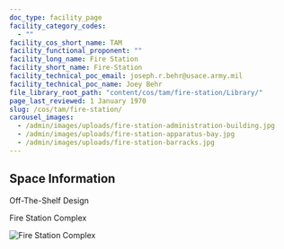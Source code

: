 ```yaml
---
doc_type: facility_page
facility_category_codes:
  - ""
facility_cos_short_name: TAM
facility_functional_proponent: ""
facility_long_name: Fire Station
facility_short_name: Fire-Station
facility_technical_poc_email: joseph.r.behr@usace.army.mil
facility_technical_poc_name: Joey Behr
file_library_root_path: "content/cos/tam/fire-station/Library/"
page_last_reviewed: 1 January 1970
slug: /cos/tam/fire-station/
carousel_images:
  - /admin/images/uploads/fire-station-administration-building.jpg
  - /admin/images/uploads/fire-station-apparatus-bay.jpg
  - /admin/images/uploads/fire-station-barracks.jpg
---
```


## Space Information

Off-The-Shelf Design

Fire Station Complex

![Fire Station Complex](./fire-station-complex.png)
